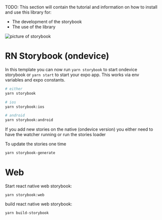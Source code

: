 TODO: This section will contain the tutorial and information on how to install and use this library for:

- The development of the storybook
- The use of the library

![picture of storybook](https://github.com/user-attachments/assets/cf98766d-8b90-44ab-b718-94ab16e63205)

# RN Storybook (ondevice)

In this template you can now run `yarn storybook` to start ondevice storybook or `yarn start` to start your expo app.
This works via env variables and expo constants.

```sh
# either
yarn storybook

# ios
yarn storybook:ios

# android
yarn storybook:android
```

If you add new stories on the native (ondevice version) you either need to have the watcher running or run the stories loader

To update the stories one time

```sh
yarn storybook-generate
```

# Web

Start react native web storybook:

```
yarn storybook:web
```

build react native web storybook:

```sh
yarn build-storybook
```
